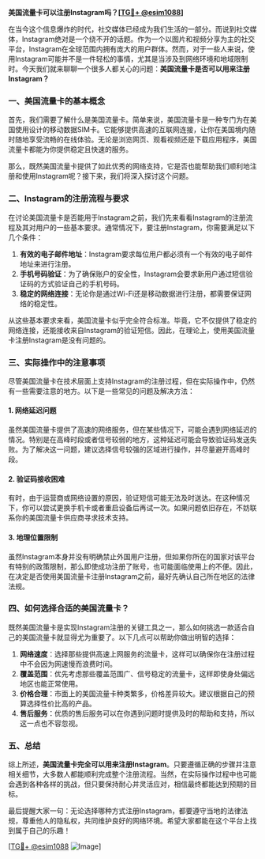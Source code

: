 **美国流量卡可以注册Instagram吗？[[TG💪+ @esim1088](https://t.me/s/esim1088)]**

在当今这个信息爆炸的时代，社交媒体已经成为我们生活的一部分。而说到社交媒体，Instagram绝对是一个绕不开的话题。作为一个以图片和视频分享为主的社交平台，Instagram在全球范围内拥有庞大的用户群体。然而，对于一些人来说，使用Instagram可能并不是一件轻松的事情，尤其是当涉及到网络环境和地域限制时。今天我们就来聊聊一个很多人都关心的问题：**美国流量卡是否可以用来注册Instagram？**

### 一、美国流量卡的基本概念

首先，我们需要了解什么是美国流量卡。简单来说，美国流量卡是一种专门为在美国使用设计的移动数据SIM卡。它能够提供高速的互联网连接，让你在美国境内随时随地享受流畅的在线体验。无论是浏览网页、观看视频还是下载应用程序，美国流量卡都能为你提供稳定且快速的服务。

那么，既然美国流量卡提供了如此优秀的网络支持，它是否也能帮助我们顺利地注册和使用Instagram呢？接下来，我们将深入探讨这个问题。

### 二、Instagram的注册流程与要求

在讨论美国流量卡是否能用于Instagram之前，我们先来看看Instagram的注册流程及其对用户的一些基本要求。通常情况下，要注册Instagram，你需要满足以下几个条件：

1. **有效的电子邮件地址**：Instagram要求每位用户都必须有一个有效的电子邮件地址来进行注册。
2. **手机号码验证**：为了确保账户的安全性，Instagram会要求新用户通过短信验证码的方式验证自己的手机号码。
3. **稳定的网络连接**：无论你是通过Wi-Fi还是移动数据进行注册，都需要保证网络的稳定性。

从这些基本要求来看，美国流量卡似乎完全符合标准。毕竟，它不仅提供了稳定的网络连接，还能接收来自Instagram的验证短信。因此，在理论上，使用美国流量卡注册Instagram是没有问题的。

### 三、实际操作中的注意事项

尽管美国流量卡在技术层面上支持Instagram的注册过程，但在实际操作中，仍然有一些需要注意的地方。以下是一些常见的问题及解决方法：

#### 1. 网络延迟问题
虽然美国流量卡提供了高速的网络服务，但在某些情况下，可能会遇到网络延迟的情况。特别是在高峰时段或者信号较弱的地方，这种延迟可能会导致验证码发送失败。为了解决这一问题，建议选择信号较强的区域进行操作，并尽量避开高峰时段。

#### 2. 验证码接收困难
有时，由于运营商或网络设置的原因，验证短信可能无法及时送达。在这种情况下，你可以尝试更换手机卡或者重启设备后再试一次。如果问题依旧存在，不妨联系你的美国流量卡供应商寻求技术支持。

#### 3. 地理位置限制
虽然Instagram本身并没有明确禁止外国用户注册，但如果你所在的国家对该平台有特别的政策限制，那么即使成功注册了账号，也可能面临使用上的不便。因此，在决定是否使用美国流量卡注册Instagram之前，最好先确认自己所在地区的法律法规。

### 四、如何选择合适的美国流量卡？

既然美国流量卡是实现Instagram注册的关键工具之一，那么如何挑选一款适合自己的美国流量卡就显得尤为重要了。以下几点可以帮助你做出明智的选择：

1. **网络速度**：选择那些提供高速上网服务的流量卡，这样可以确保你在注册过程中不会因为网速慢而浪费时间。
2. **覆盖范围**：优先考虑那些覆盖范围广、信号稳定的流量卡，这样即使身处偏远地区也能正常使用。
3. **价格合理**：市面上的美国流量卡种类繁多，价格差异较大。建议根据自己的预算选择性价比高的产品。
4. **售后服务**：优质的售后服务可以在你遇到问题时提供及时的帮助和支持，所以这一点也不容忽视。

### 五、总结

综上所述，**美国流量卡完全可以用来注册Instagram**。只要遵循正确的步骤并注意相关细节，大多数人都能顺利完成整个注册流程。当然，在实际操作过程中也可能会遇到各种各样的挑战，但只要保持耐心并灵活应对，相信最终都能达到预期的目标。

最后提醒大家一句：无论选择哪种方式注册Instagram，都要遵守当地的法律法规，尊重他人的隐私权，共同维护良好的网络环境。希望大家都能在这个平台上找到属于自己的乐趣！

[[TG💪+ @esim1088](https://t.me/s/esim1088) ![Image](https://i.postimg.cc/4NQfJmqS/Snipaste-2025-05-13-00-14-12.png)]